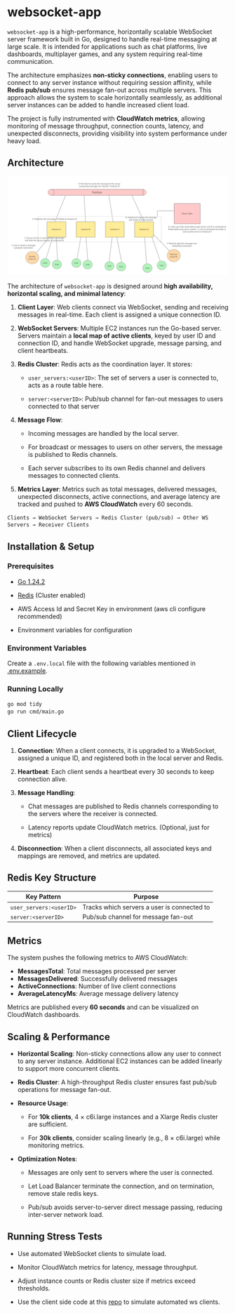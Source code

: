 # websocket-app


`websocket-app` is a high-performance, horizontally scalable WebSocket server framework built in Go, designed to handle real-time messaging at large scale. It is intended for applications such as chat platforms, live dashboards, multiplayer games, and any system requiring real-time communication.

The architecture emphasizes **non-sticky connections**, enabling users to connect to any server instance without requiring session affinity, while **Redis pub/sub** ensures message fan-out across multiple servers. This approach allows the system to scale horizontally seamlessly, as additional server instances can be added to handle increased client load.

The project is fully instrumented with **CloudWatch metrics**, allowing monitoring of message throughput, connection counts, latency, and unexpected disconnects, providing visibility into system performance under heavy load.


## Architecture

![architecture](/docs/assets/image.png)

The architecture of `websocket-app` is designed around **high availability, horizontal scaling, and minimal latency**:

1. **Client Layer**: Web clients connect via WebSocket, sending and receiving messages in real-time. Each client is assigned a unique connection ID.
    
2. **WebSocket Servers**: Multiple EC2 instances run the Go-based server. Servers maintain a **local map of active clients**, keyed by user ID and connection ID, and handle WebSocket upgrade, message parsing, and client heartbeats.
    
3. **Redis Cluster**: Redis acts as the coordination layer. It stores:
    
    * `user_servers:<userID>`: The set of servers a user is connected to, acts as a route table here.
        
    * `server:<serverID>`: Pub/sub channel for fan-out messages to users connected to that server
        
4. **Message Flow**:
    
    * Incoming messages are handled by the local server.
        
    * For broadcast or messages to users on other servers, the message is published to Redis channels.
        
    * Each server subscribes to its own Redis channel and delivers messages to connected clients.
        
5. **Metrics Layer**: Metrics such as total messages, delivered messages, unexpected disconnects, active connections, and average latency are tracked and pushed to **AWS CloudWatch** every 60 seconds.
    

```
Clients → WebSocket Servers → Redis Cluster (pub/sub) → Other WS Servers → Receiver Clients
```


## Installation & Setup

### Prerequisites

* [Go 1.24.2](https://go.dev/)
    
* [Redis](https://redis.io/) (Cluster enabled)
    
* AWS Access Id and Secret Key in environment (aws cli configure recommended)
    
* Environment variables for configuration
    

### Environment Variables

Create a `.env.local` file with the following variables mentioned in [.env.example](./.env.example).



### Running Locally

```bash
go mod tidy
go run cmd/main.go
```

## Client Lifecycle

1. **Connection**: When a client connects, it is upgraded to a WebSocket, assigned a unique ID, and registered both in the local server and Redis.
    
2. **Heartbeat**: Each client sends a heartbeat every 30 seconds to keep connection alive.
    
3. **Message Handling**:
    
    * Chat messages are published to Redis channels corresponding to the servers where the receiver is connected.
        
    * Latency reports update CloudWatch metrics. (Optional, just for metrics)
        
4. **Disconnection**: When a client disconnects, all associated keys and mappings are removed, and metrics are updated.
    


## Redis Key Structure

| Key Pattern | Purpose |
| --- | --- |
| `user_servers:<userID>` | Tracks which servers a user is connected to |
| `server:<serverID>` | Pub/sub channel for message fan-out |


## Metrics

The system pushes the following metrics to AWS CloudWatch:

* **MessagesTotal**: Total messages processed per server
* **MessagesDelivered**: Successfully delivered messages
* **ActiveConnections**: Number of live client connections
* **AverageLatencyMs**: Average message delivery latency
    

Metrics are published every **60 seconds** and can be visualized on CloudWatch dashboards.


## Scaling & Performance

* **Horizontal Scaling**: Non-sticky connections allow any user to connect to any server instance. Additional EC2 instances can be added linearly to support more concurrent clients.
    
* **Redis Cluster**: A high-throughput Redis cluster ensures fast pub/sub operations for message fan-out.
    
* **Resource Usage**:
    
    * For **10k clients**, 4 × c6i.large instances and a Xlarge Redis cluster are sufficient.
        
    * For **30k clients**, consider scaling linearly (e.g., 8 × c6i.large) while monitoring metrics.
        
* **Optimization Notes**:
    
    * Messages are only sent to servers where the user is connected.
        
    * Let Load Balancer terminate the connection, and on termination, remove stale redis keys.
        
    * Pub/sub avoids server-to-server direct message passing, reducing inter-server network load.
        


## Running Stress Tests

* Use automated WebSocket clients to simulate load.
    
* Monitor CloudWatch metrics for latency, message throughput.
    
* Adjust instance counts or Redis cluster size if metrics exceed thresholds.
  
* Use the client side code at this [repo](https://github.com/easc01/ws-load-test) to simulate automated ws clients.
